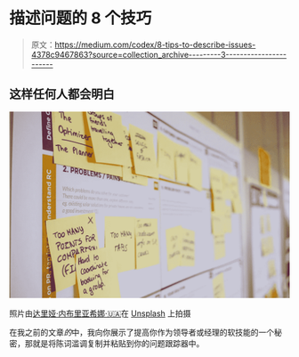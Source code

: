 # 描述问题的 8 个技巧

> 原文：<https://medium.com/codex/8-tips-to-describe-issues-4378c9467863?source=collection_archive---------3----------------------->

## 这样任何人都会明白

![](img/c8b6ceb2ded3777f78aa425160a09ca3.png)

照片由[达里娅·内布里亚希娜·🇺🇦](https://unsplash.com/@epicantus?utm_source=unsplash&utm_medium=referral&utm_content=creditCopyText)在 [Unsplash](https://unsplash.com/s/photos/content-management-system?utm_source=unsplash&utm_medium=referral&utm_content=creditCopyText) 上拍摄

在我之前的文章*的*中，我向你展示了提高你作为领导者或经理的软技能的一个秘密，那就是将陈词滥调复制并粘贴到你的问题跟踪器中。